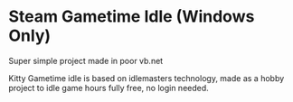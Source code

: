 # Steam Gametime Idle (Windows Only)

Super simple project made in poor vb.net

Kitty Gametime idle is based on idlemasters technology, made as a hobby project to idle game hours fully free, no login needed.
